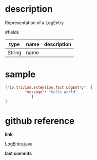 # description

Representation of a LogEntry.

#fields

| type | name | description |
|------|------|-------------|
| String | name | |

# sample

```json
{"io.trivium.extension.fact.LogEntry": {
         "message": "Hello World"
            }
}
```

# github reference

**link**

[LogEntry.java](https://github.com/trivium-io/trivium/blob/master/src/io/trivium/extension/fact/LogEntry.java)

**last commits**

<div id='commits' data-path='src/io/trivium/extension/fact/LogEntry.java'></div>
<script src='../../js/commits.js' async></script>
